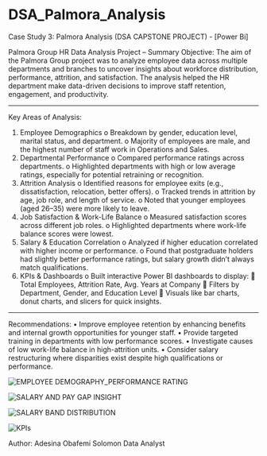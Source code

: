 # DSA_Palmora_Analysis
Case Study 3: Palmora Analysis (DSA CAPSTONE PROJECT) - [Power Bi]

Palmora Group HR Data Analysis Project – Summary
Objective:
The aim of the Palmora Group project was to analyze employee data across multiple departments and branches to uncover insights about workforce distribution, performance, attrition, and satisfaction. The analysis helped the HR department make data-driven decisions to improve staff retention, engagement, and productivity.
________________________________________
Key Areas of Analysis:
1.	Employee Demographics
o	Breakdown by gender, education level, marital status, and department.
o	Majority of employees are male, and the highest number of staff work in Operations and Sales.
2.	Departmental Performance
o	Compared performance ratings across departments.
o	Highlighted departments with high or low average ratings, especially for potential retraining or recognition.
3.	Attrition Analysis
o	Identified reasons for employee exits (e.g., dissatisfaction, relocation, better offers).
o	Tracked trends in attrition by age, job role, and length of service.
o	Noted that younger employees (aged 26–35) were more likely to leave.
4.	Job Satisfaction & Work-Life Balance
o	Measured satisfaction scores across different job roles.
o	Highlighted departments where work-life balance scores were lowest.
5.	Salary & Education Correlation
o	Analyzed if higher education correlated with higher income or performance.
o	Found that postgraduate holders had slightly better performance ratings, but salary growth didn’t always match qualifications.
6.	KPIs & Dashboards
o	Built interactive Power BI dashboards to display:
	Total Employees, Attrition Rate, Avg. Years at Company
	Filters by Department, Gender, and Education Level
	Visuals like bar charts, donut charts, and slicers for quick insights.
________________________________________
Recommendations:
•	Improve employee retention by enhancing benefits and internal growth opportunities for younger staff.
•	Provide targeted training in departments with low performance scores.
•	Investigate causes of low work-life balance in high-attrition units.
•	Consider salary restructuring where disparities exist despite high qualifications or performance.

![EMPLOYEE DEMOGRAPHY_PERFORMANCE RATING](https://github.com/user-attachments/assets/3eaa2785-d56b-4019-ae68-eb37a9fbd6ee)

![SALARY AND PAY GAP INSIGHT](https://github.com/user-attachments/assets/88b47520-be9a-4e71-a4cb-c6012fa467c9)

![SALARY BAND DISTRIBUTION](https://github.com/user-attachments/assets/3a6c2d4c-40d0-4909-8f3d-c8729cdbf47a)

![KPIs](https://github.com/user-attachments/assets/2fad06cd-e759-45e5-aea8-ce1c63961c5a)




Author: Adesina Obafemi Solomon
Data Analyst
